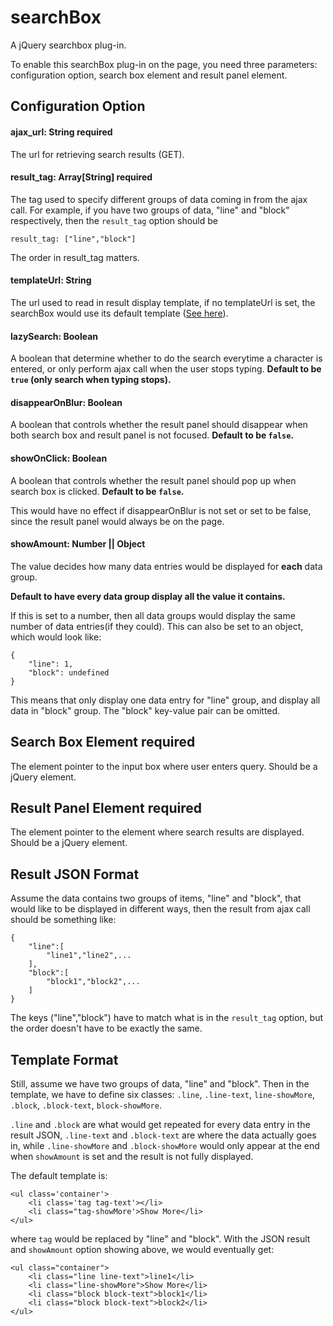 # searchBox
A jQuery searchbox plug-in.

To enable this searchBox plug-in on the page, you need three parameters: configuration option, search box element and result panel element.

## Configuration Option

#### ajax_url: String       **required**
The url for retrieving search results (GET).
#### result_tag: Array[String]      **required**
The tag used to specify different groups of data coming in from the ajax call. For example, if you have two groups of data, "line" and "block" respectively, then the `result_tag` option should be
```
result_tag: ["line","block"]
```
The order in result_tag matters.
#### templateUrl: String
The url used to read in result display template, if no templateUrl is set, the searchBox would use its default template ([See here](#defaultTemplate)).
#### lazySearch: Boolean
A boolean that determine whether to do the search everytime a character is entered, or only perform ajax call when the user stops typing. **Default to be `true` (only search when typing stops).**
#### disappearOnBlur: Boolean
A boolean that controls whether the result panel should disappear when both search box and result panel is not focused. **Default to be `false`.**
#### showOnClick: Boolean
A boolean that controls whether the result panel should pop up when search box is clicked. **Default to be `false`.**

This would have no effect if disappearOnBlur is not set or set to be false, since the result panel would always be on the page.
#### showAmount: Number || Object
The value decides how many data entries would be displayed for **each** data group.

**Default to have every data group display all the value it contains.**

If this is set to a number, then all data groups would display the same number of data entries(if they could). This can also be set to an object, which would look like:
```
{
    "line": 1,
    "block": undefined
}
```
This means that only display one data entry for "line" group, and display all data in "block" group. The "block" key-value pair can be omitted.

## Search Box Element       **required**
The element pointer to the input box where user enters query. Should be a jQuery element.

## Result Panel Element     **required**
The element pointer to the element where search results are displayed. Should be a jQuery element.

## Result JSON Format
Assume the data contains two groups of items, "line" and "block", that would like to be displayed in different ways, then the result from ajax call should be something like:
```
{
    "line":[
        "line1","line2",...
    ],
    "block":[
        "block1","block2",...
    ]
}
```
The keys ("line","block") have to match what is in the `result_tag` option, but the order doesn't have to be exactly the same.

## Template Format
Still, assume we have two groups of data, "line" and "block". Then in the template, we have to define six classes: `.line`, `.line-text`, `line-showMore`, `.block`, `.block-text`, `block-showMore`.

`.line` and `.block` are what would get repeated for every data entry in the result JSON, `.line-text` and `.block-text` are where the data actually goes in, while `.line-showMore` and `.block-showMore` would only appear at the end when `showAmount` is set and the result is not fully displayed.

<a name="defaultTemplate"></a>The default template is:
```
<ul class='container'>
    <li class='tag tag-text'></li>
    <li class="tag-showMore'>Show More</li>
</ul>
```
where `tag` would be replaced by "line" and "block". With the JSON result and `showAmount` option showing above,  we would eventually get:
```
<ul class="container">
    <li class="line line-text">line1</li>
    <li class="line-showMore">Show More</li>
    <li class="block block-text">block1</li>
    <li class="block block-text">block2</li>
</ul>
```